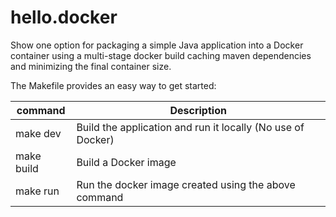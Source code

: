 # hello.docker

Show one option for packaging a simple Java application into a Docker container using a multi-stage docker build caching maven dependencies and minimizing the final container size.

The Makefile provides an easy way to get started:

| command | Description |
| ------- |------------ |
| make dev | Build the application and run it locally (No use of Docker) |
| make build | Build a Docker image |
| make run | Run the docker image created using the above command |
